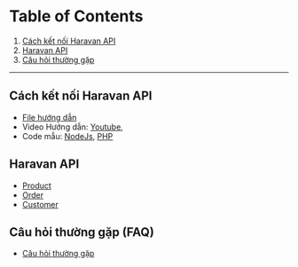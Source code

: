 # Table of Contents

1. [Cách kết nối Haravan API](#cách-kết-nối-haravan-api)
2. [Haravan API](#haravan-api)
3. [Câu hỏi thường gặp](#câu-hỏi-thường-gặp)

--------------------------------------------

## Cách kết nối Haravan API

* [File hướng dẫn](https://github.com/Haravan/docs-omni/tree/master/C%C3%A1ch%20k%E1%BA%BFt%20n%E1%BB%91i%20Haravan%20API/pdf)
* Video Hướng dẫn:
  [Youtube](https://github.com/Haravan/docs-omni/tree/master/C%C3%A1ch%20k%E1%BA%BFt%20n%E1%BB%91i%20Haravan%20API/video),
* Code mẫu: 
  [NodeJs](https://github.com/Haravan/Omni_OAuth2_nodejs),
  [PHP](https://github.com/Haravan/Omni_OAuth2_php)
  
## Haravan API

* [Product]()
* [Order]()
* [Customer]()

## Câu hỏi thường gặp (FAQ)

* [Câu hỏi thường gặp](https://support.haravan.com/support/solutions)








